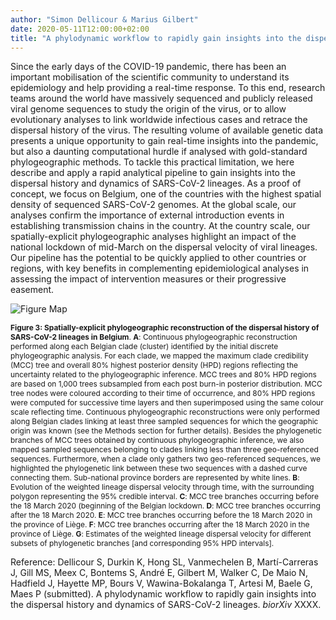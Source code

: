 ```yaml
---
author: "Simon Dellicour & Marius Gilbert"
date: 2020-05-11T12:00:00+02:00
title: "A phylodynamic workflow to rapidly gain insights into the dispersal history and dynamics of SARS-CoV-2 lineages"
---
```

Since the early days of the COVID-19 pandemic, there has been an important mobilisation of the scientific community to understand its epidemiology and help providing a real-time response. To this end, research teams around the world have massively sequenced and publicly released viral genome sequences to study the origin of the virus, or to allow evolutionary analyses to link worldwide infectious cases and retrace the dispersal history of the virus. The resulting volume of available genetic data presents a unique opportunity to gain real-time insights into the pandemic, but also a daunting computational hurdle if analysed with gold-standard phylogeographic methods. To tackle this practical limitation, we here describe and apply a rapid analytical pipeline to gain insights into the dispersal history and dynamics of SARS-CoV-2 lineages. As a proof of concept, we focus on Belgium, one of the countries with the highest spatial density of sequenced SARS-CoV-2 genomes. At the global scale, our analyses confirm the importance of external introduction events in establishing transmission chains in the country. At the country scale, our spatially-explicit phylogeographic analyses highlight an impact of the national lockdown of mid-March on the dispersal velocity of viral lineages. Our pipeline has the potential to be quickly applied to other countries or regions, with key benefits in complementing epidemiological analyses in assessing the impact of intervention measures or their progressive easement.

![Figure Map](/images/COVID19_phylogeography.jpg)

<span style="font-size:0.85em;">**Figure 3: Spatially-explicit phylogeographic reconstruction of the dispersal history of SARS-CoV-2 lineages in Belgium**. **A**: Continuous phylogeographic reconstruction performed along each Belgian clade (cluster) identified by the initial discrete phylogeographic analysis. For each clade, we mapped the maximum clade credibility (MCC) tree and overall 80% highest posterior density (HPD) regions reflecting the uncertainty related to the phylogeographic inference. MCC trees and 80% HPD regions are based on 1,000 trees subsampled from each post burn-in posterior distribution. MCC tree nodes were coloured according to their time of occurrence, and 80% HPD regions were computed for successive time layers and then superimposed using the same colour scale reflecting time.
Continuous phylogeographic reconstructions were only performed along Belgian clades linking at least three sampled sequences for which the geographic origin was known (see the Methods section for further details). Besides the phylogenetic branches of MCC trees obtained by continuous phylogeographic inference, we also mapped sampled sequences belonging to clades linking less than three geo-referenced sequences. Furthermore, when a clade only gathers two geo-referenced sequences, we highlighted the phylogenetic link between these two sequences with a dashed curve connecting them. Sub-national province borders are represented by white lines. **B**: Evolution of the weighted lineage dispersal velocity through time, with the surrounding polygon representing the 95% credible interval. **C**: MCC tree branches occurring before the 18 March 2020 (beginning of the Belgian lockdown. **D**: MCC tree branches occurring after the 18 March 2020. **E**: MCC tree branches occurring before the 18 March 2020 in the province of Liège. **F**: MCC tree branches occurring after the 18 March 2020 in the province of Liège. **G**: Estimates of the weighted lineage dispersal velocity for different subsets of phylogenetic branches [and corresponding 95% HPD intervals].</span>

Reference:
Dellicour S, Durkin K, Hong SL, Vanmechelen B, Martí-Carreras J, Gill MS, Meex C, Bontems S, André E, Gilbert M, Walker C, De Maio N, Hadfield J, Hayette MP, Bours V, Wawina-Bokalanga T, Artesi M, Baele G, Maes P (submitted). A phylodynamic workflow to rapidly gain insights into the dispersal history and dynamics of SARS-CoV-2 lineages. *biorXiv* XXXX.


